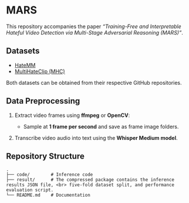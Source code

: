 # MARS

This repository accompanies the paper *“Training-Free and Interpretable Hateful Video Detection via Multi-Stage Adversarial Reasoning (MARS)”*.


## Datasets

* [HateMM](https://github.com/hate-alert/HateMM)
* [MultiHateClip (MHC)](https://github.com/Social-AI-Studio/MultiHateClip)

Both datasets can be obtained from their respective GitHub repositories.

## Data Preprocessing

1. Extract video frames using **ffmpeg** or **OpenCV**:
   * Sample at **1 frame per second** and save as frame image folders.
     
2. Transcribe video audio into text using the **Whisper Medium model**.

## Repository Structure

```
.
├── code/        # Inference code
├── result/      # The compressed package contains the inference results JSON file, <br> five-fold dataset split, and performance evaluation script.
└── README.md    # Documentation
```

